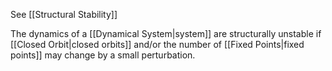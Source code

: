 See [[Structural Stability]]

The dynamics of a [[Dynamical System|system]] are structurally unstable if [[Closed Orbit|closed orbits]] and/or the number of  [[Fixed Points|fixed points]] may change by a small perturbation. 